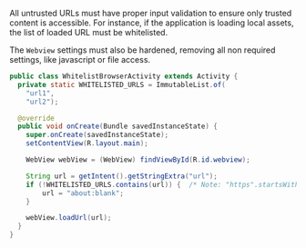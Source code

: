 All untrusted URLs must have proper input validation to ensure only
trusted content is accessible. For instance, if the application is
loading local assets, the list of loaded URL must be whitelisted.

The `Webview` settings must also be hardened, removing all non required
settings, like javascript or file access.

```java
public class WhitelistBrowserActivity extends Activity {
  private static WHITELISTED_URLS = ImmutableList.of(
    "url1",
    "url2");

  @override
  public void onCreate(Bundle savedInstanceState) {
    super.onCreate(savedInstanceState);
    setContentView(R.layout.main);

    WebView webView = (WebView) findViewById(R.id.webview);

    String url = getIntent().getStringExtra("url");
    if (!WHITELISTED_URLS.contains(url)) {  /* Note: "https".startsWith("http") == true */
        url = "about:blank";
    }

    webView.loadUrl(url);
  }
}
```
    
